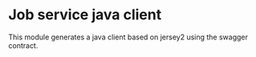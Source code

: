 # Job service java client

This module generates a java client based on jersey2 using the swagger contract.
